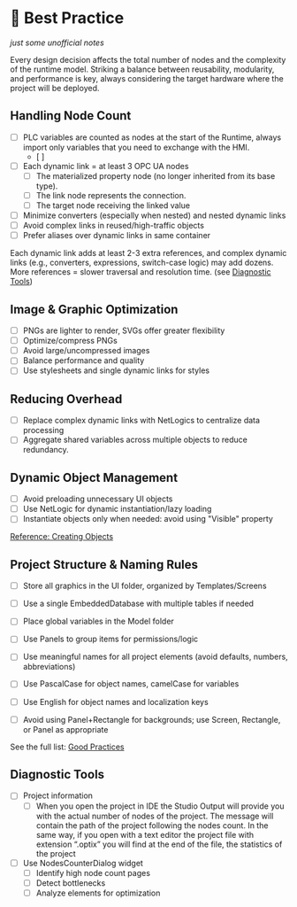 # 🚀 Best Practice
*just some unofficial notes*

Every design decision affects the total number of nodes and the complexity of the runtime model. Striking a balance between reusability, modularity, and performance is key, always considering the target hardware where the project will be deployed.

## Handling Node Count
- [ ] PLC variables are counted as nodes at the start of the Runtime, always import only variables that you need to exchange with the HMI.
    - [ ] 
- [ ] Each dynamic link = at least 3 OPC UA nodes
    - [ ] The materialized property node (no longer inherited from its base type).
    - [ ] The link node represents the connection.
    - [ ] The target node receiving the linked value
- [ ] Minimize converters (especially when nested) and nested dynamic links
- [ ] Avoid complex links in reused/high-traffic objects
- [ ] Prefer aliases over dynamic links in same container

Each dynamic link adds at least 2-3 extra references, and complex dynamic links (e.g., converters, expressions, switch-case logic) may add dozens. More references = slower traversal and resolution time.
(see [Diagnostic Tools](#7-diagnostic-tools))

## Image & Graphic Optimization
- [ ] PNGs are lighter to render, SVGs offer greater flexibility
- [ ] Optimize/compress PNGs
- [ ] Avoid large/uncompressed images
- [ ] Balance performance and quality
- [ ] Use stylesheets and single dynamic links for styles

## Reducing Overhead
- [ ] Replace complex dynamic links with NetLogics to centralize data processing
- [ ] Aggregate shared variables across multiple objects to reduce redundancy.

## Dynamic Object Management
- [ ] Avoid preloading unnecessary UI objects
- [ ] Use NetLogic for dynamic instantiation/lazy loading
- [ ] Instantiate objects only when needed: avoid using "Visible" property

[Reference: Creating Objects](https://github.com/FactoryTalk-Optix/NetLogic_CheatSheet/blob/main/pages/creating-objects.md#iuaobjects)

## Project Structure & Naming Rules
- [ ] Store all graphics in the UI folder, organized by Templates/Screens
- [ ] Use a single EmbeddedDatabase with multiple tables if needed
- [ ] Place global variables in the Model folder
- [ ] Use Panels to group items for permissions/logic

- [ ] Use meaningful names for all project elements (avoid defaults, numbers, abbreviations)
- [ ] Use PascalCase for object names, camelCase for variables
- [ ] Use English for object names and localization keys
- [ ] Avoid using Panel+Rectangle for backgrounds; use Screen, Rectangle, or Panel as appropriate

See the full list: [Good Practices](https://github.com/FactoryTalk-Optix/NetLogic_CheatSheet/blob/main/pages/good-practices.md)

## Diagnostic Tools
- [ ] Project information
    - [ ] When you open the project in IDE the Studio Output will provide you with the actual number of nodes of the project. The message will contain the path of the project following the nodes count. In the same way, if you open with a text editor the project file with extension “.optix” you will find at the end of the file, the statistics of the project
- [ ] Use NodesCounterDialog widget
    - [ ] Identify high node count pages
    - [ ] Detect bottlenecks
    - [ ] Analyze elements for optimization
